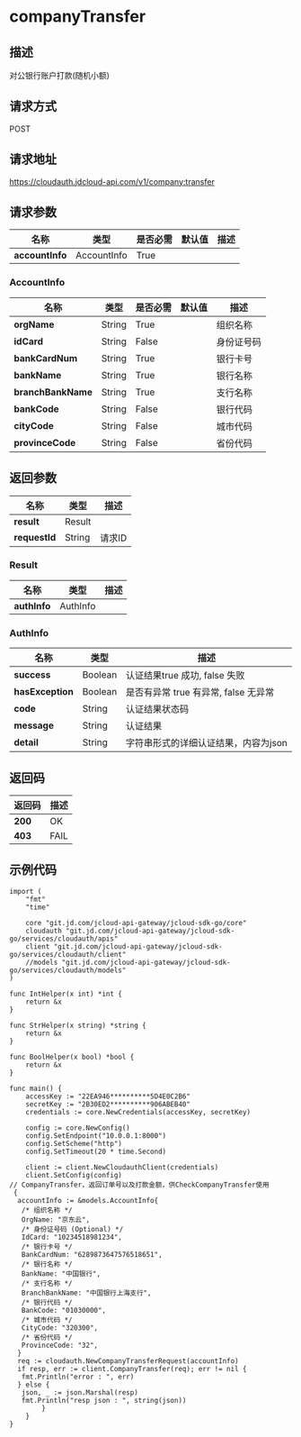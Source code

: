 # companyTransfer

## 描述

对公银行账户打款(随机小额)

## 请求方式

POST

## 请求地址

https://cloudauth.jdcloud-api.com/v1/company:transfer

## 请求参数

| 名称            | 类型        | 是否必需 | 默认值 | 描述 |
| --------------- | ----------- | -------- | ------ | ---- |
| **accountInfo** | AccountInfo | True     |        |      |

### <div id="AccountInfo">AccountInfo</div>

| 名称               | 类型   | 是否必需 | 默认值 | 描述       |
| ------------------ | ------ | -------- | ------ | ---------- |
| **orgName**        | String | True     |        | 组织名称   |
| **idCard**         | String | False    |        | 身份证号码 |
| **bankCardNum**    | String | True     |        | 银行卡号   |
| **bankName**       | String | True     |        | 银行名称   |
| **branchBankName** | String | True     |        | 支行名称   |
| **bankCode**       | String | False    |        | 银行代码   |
| **cityCode**       | String | False    |        | 城市代码   |
| **provinceCode**   | String | False    |        | 省份代码   |

## 返回参数

| 名称          | 类型   | 描述   |
| ------------- | ------ | ------ |
| **result**    | Result |        |
| **requestId** | String | 请求ID |

### <div id="Result">Result</div>

| 名称         | 类型     | 描述 |
| ------------ | -------- | ---- |
| **authInfo** | AuthInfo |      |

### <div id="AuthInfo">AuthInfo</div>

| 名称             | 类型    | 描述                                 |
| ---------------- | ------- | ------------------------------------ |
| **success**      | Boolean | 认证结果true 成功, false 失败        |
| **hasException** | Boolean | 是否有异常 true 有异常, false 无异常 |
| **code**         | String  | 认证结果状态码                       |
| **message**      | String  | 认证结果                             |
| **detail**       | String  | 字符串形式的详细认证结果，内容为json |

## 返回码

| 返回码  | 描述 |
| ------- | ---- |
| **200** | OK   |
| **403** | FAIL |

## 示例代码

```
import (
	"fmt"
	"time"

	core "git.jd.com/jcloud-api-gateway/jcloud-sdk-go/core"
	cloudauth "git.jd.com/jcloud-api-gateway/jcloud-sdk-go/services/cloudauth/apis"
	client "git.jd.com/jcloud-api-gateway/jcloud-sdk-go/services/cloudauth/client"
	//models "git.jd.com/jcloud-api-gateway/jcloud-sdk-go/services/cloudauth/models"
)

func IntHelper(x int) *int {
	return &x
}

func StrHelper(x string) *string {
	return &x
}

func BoolHelper(x bool) *bool {
	return &x
}

func main() {
	accessKey := "22EA946**********5D4E0C2B6"
	secretKey := "2B30ED2**********906ABEB40"
	credentials := core.NewCredentials(accessKey, secretKey)

	config := core.NewConfig()
	config.SetEndpoint("10.0.0.1:8000")
	config.SetScheme("http")
	config.SetTimeout(20 * time.Second)

	client := client.NewCloudauthClient(credentials)
	client.SetConfig(config)
// CompanyTransfer，返回订单号以及打款金额，供CheckCompanyTransfer使用
 {
  accountInfo := &models.AccountInfo{
   /* 组织名称 */
   OrgName: "京东云",
   /* 身份证号码 (Optional) */
   IdCard: "10234518981234",
   /* 银行卡号 */
   BankCardNum: "6289873647576518651",
   /* 银行名称 */
   BankName: "中国银行",
   /* 支行名称 */
   BranchBankName: "中国银行上海支行",
   /* 银行代码 */
   BankCode: "01030000",
   /* 城市代码 */
   CityCode: "320300",
   /* 省份代码 */
   ProvinceCode: "32",
  }
  req := cloudauth.NewCompanyTransferRequest(accountInfo)
  if resp, err := client.CompanyTransfer(req); err != nil {
   fmt.Println("error : ", err)
  } else {
   json, _ := json.Marshal(resp)
   fmt.Println("resp json : ", string(json))
  		}
 	}
}


